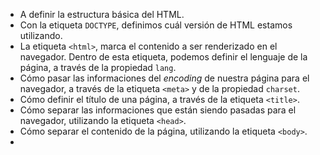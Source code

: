 - A definir la estructura básica del HTML.
- Con la etiqueta `DOCTYPE`, definimos cuál versión de HTML estamos utilizando.
- La etiqueta `<html>`, marca el contenido a ser renderizado en el navegador. Dentro de esta etiqueta, podemos definir el lenguaje de la página, a través de la propiedad `lang`.
- Cómo pasar las informaciones del _encoding_ de nuestra página para el navegador, a través de la etiqueta `<meta>` y de la propiedad `charset`.
- Cómo definir el título de una página, a través de la etiqueta `<title>`.
- Cómo separar las informaciones que están siendo pasadas para el navegador, utilizando la etiqueta `<head>`.
- Cómo separar el contenido de la página, utilizando la etiqueta `<body>`.
- 